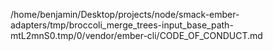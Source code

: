 /home/benjamin/Desktop/projects/node/smack-ember-adapters/tmp/broccoli_merge_trees-input_base_path-mtL2mnS0.tmp/0/vendor/ember-cli/CODE_OF_CONDUCT.md